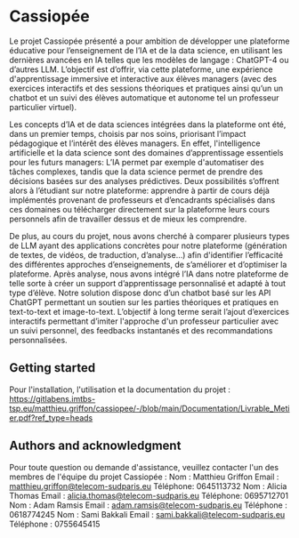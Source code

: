 # Cassiopée

Le projet Cassiopée présenté a pour ambition de développer une plateforme éducative pour l’enseignement de l’IA et de la data science, en utilisant les dernières avancées en IA telles que les modèles de langage : ChatGPT-4 ou d’autres LLM. L’objectif est d’offrir, via cette plateforme, une expérience d'apprentissage immersive et interactive aux élèves managers (avec des exercices interactifs et des sessions théoriques et pratiques ainsi qu’un un chatbot et un suivi des élèves automatique et autonome tel un professeur particulier virtuel). 

Les concepts d’IA et de data sciences intégrées dans la plateforme ont été, dans un premier temps, choisis par nos soins, priorisant l’impact pédagogique et l’intérêt des élèves managers. En effet, l'intelligence artificielle et la data science sont des domaines d’apprentissage essentiels pour les futurs managers: L’IA permet par exemple d'automatiser des tâches complexes, tandis que la data science permet de prendre des décisions basées sur des analyses prédictives. Deux possibilités s’offrent alors à l’étudiant sur notre plateforme: apprendre à partir de cours déjà implémentés provenant de professeurs et d’encadrants spécialisés dans ces domaines ou télécharger directement sur la plateforme leurs cours personnels afin de travailler dessus et de mieux les comprendre. 

De plus, au cours du projet, nous avons cherché à comparer plusieurs types de LLM ayant des applications concrètes pour notre plateforme (génération de textes, de vidéos, de traduction, d’analyse…) afin d'identifier l’efficacité des différentes approches d’enseignements, de s’améliorer et d’optimiser la plateforme. Après analyse, nous avons intégré l’IA dans notre plateforme de telle sorte à créer un support d’apprentissage personnalisé et adapté à tout type d’élève. Notre solution dispose donc d’un chatbot basé sur les API ChatGPT permettant un soutien sur les parties théoriques et pratiques en text-to-text et image-to-text. L’objectif à long terme serait l’ajout d’exercices interactifs permettant d’imiter l'approche d'un professeur particulier avec un suivi personnel, des feedbacks instantanés et des recommandations personnalisées.


## Getting started

Pour l'installation, l'utilisation et la documentation du projet : https://gitlabens.imtbs-tsp.eu/matthieu.griffon/cassiopee/-/blob/main/Documentation/Livrable_Metier.pdf?ref_type=heads


## Authors and acknowledgment

Pour toute question ou demande d'assistance, veuillez contacter l'un des membres de l'équipe du projet Cassiopée :
Nom : Matthieu Griffon
Email : matthieu.griffon@telecom-sudparis.eu
Téléphone: 0645113732
Nom : Alicia Thomas
Email : alicia.thomas@telecom-sudparis.eu
Téléphone: 0695712701
Nom : Adam Ramsis
Email : adam.ramsis@telecom-sudparis.eu
Téléphone : 0618774245
Nom : Sami Bakkali
Email : sami.bakkali@telecom-sudparis.eu
Téléphone : 0755645415



